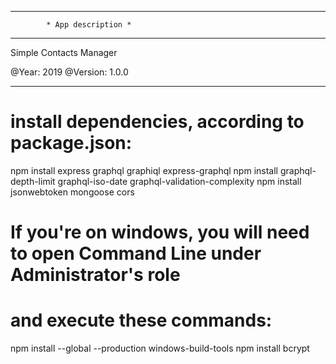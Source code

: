 **********************************************
            * App description *
**********************************************
Simple Contacts Manager

@Year: 2019
@Version: 1.0.0
**********************************************

# install dependencies, according to package.json:
npm install express graphql graphiql express-graphql
npm install graphql-depth-limit graphql-iso-date graphql-validation-complexity 
npm install jsonwebtoken mongoose cors

# If you're on windows, you will need to open Command Line under Administrator's role
# and execute these commands:
npm install --global --production windows-build-tools
npm install bcrypt
